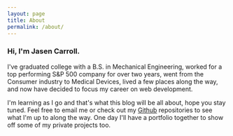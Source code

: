 ```yaml
---
layout: page
title: About
permalink: /about/
---
```

### Hi, I'm Jasen Carroll.
I've graduated college with a B.S. in Mechanical Engineering, worked for a top performing S&P 500 company for over two years, went from the Consumer industry to Medical Devices, lived a few places along the way, and now have decided to focus my career on web development.

I'm learning as I go and that's what this blog will be all about, hope you stay tuned. Feel free to email me or check out my [Github](https://github.com/jasenc) repositories to see what I'm up to along the way. One day I'll have a portfolio together to show off some of my private projects too.
